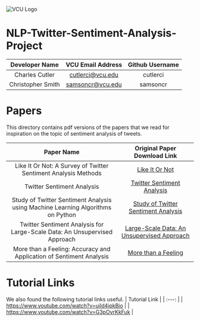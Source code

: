 ![VCU Logo](https://ocpe.vcu.edu/media/ocpe/images/logos/bm_CollEng_CompSci_RF2_hz_4c.png)

# NLP-Twitter-Sentiment-Analysis-Project
| Developer Name | VCU Email Address | Github Username |
| :---: | :---: | :---: |
| Charles Cutler | cutlerci@vcu.edu | cutlerci |
| Christopher Smith | samsoncr@vcu.edu | samsoncr |

# Papers
This directory contains pdf versions of the papers that we read for inspiration on the topic of sentiment analysis of tweets.

| Paper Name | Original Paper Download Link |
| :-------------------: | :---: |
| Like It Or Not: A Survey of Twitter Sentiment Analysis Methods | [Like It Or Not](https://dl.acm.org/doi/abs/10.1145/2938640) |
| Twitter Sentiment Analysis | [Twitter Sentiment Analysis](https://www-nlp.stanford.edu/courses/cs224n/2009/fp/3.pdf) |
| Study of Twitter Sentiment Analysis using Machine Learning Algorithms on Python | [Study of Twitter Sentiment Analysis](https://www.researchgate.net/profile/Priyanka-Badhani/publication/317058859_Study_of_Twitter_Sentiment_Analysis_using_Machine_Learning_Algorithms_on_Python/links/60fbebe50c2bfa282af92131/Study-of-Twitter-Sentiment-Analysis-using-Machine-Learning-Algorithms-on-Python.pdf) |
| Twitter Sentiment Analysis for Large-Scale Data: An Unsupervised Approach | [Large-Scale Data: An Unsupervised Approach](https://link.springer.com/article/10.1007/s12559-014-9310-z) |
| More than a Feeling: Accuracy and Application of Sentiment Analysis | [More than a Feeling](https://reader.elsevier.com/reader/sd/pii/S0167811622000477?token=65AE3B6DEBD281410780AFACDAF79BF922436BCF31E38BED114EBF66E85C258755194FB79AAD84B0414B2ADD90FE9048&originRegion=us-east-1&originCreation=20220922001940) |

# Tutorial Links
We also found the following tutorial links useful.
| Tutorial Link |
| :---: |
| https://www.youtube.com/watch?v=ujId4ipkBio |
| https://www.youtube.com/watch?v=G3pOvrKkFuk |
